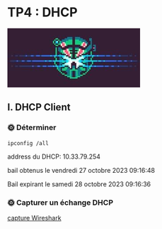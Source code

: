 # TP4 : DHCP

![Alt text](image.png)

## I. DHCP Client

### 🌞 Déterminer

```
ipconfig /all
```
address du DHCP: 10.33.79.254

bail obtenus le vendredi 27 octobre 2023 09:16:48

Bail expirant le samedi 28 octobre 2023 09:16:36

### 🌞 Capturer un échange DHCP

[capture Wireshark](./tp4_dhcp_client.pcapng)

